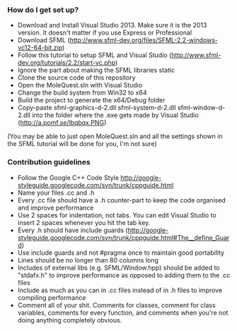 ### How do I get set up? ###

* Download and Install Visual Studio 2013. Make sure it is the 2013 version. It doesn't matter if you use Express or Professional 
* Download SFML (http://www.sfml-dev.org/files/SFML-2.2-windows-vc12-64-bit.zip)
* Follow this tutorial to setup SFML and Visual Studio (http://www.sfml-dev.org/tutorials/2.2/start-vc.php)
* Ignore the part about making the SFML libraries static
* Clone the source code of this repository 
* Open the MoleQuest.sln with Visual Studio
* Change the build system from Win32 to x64
* Build the project to generate the x64/Debug folder
* Copy-paste sfml-graphics-d-2.dll sfml-system-d-2.dll sfml-window-d-2.dll into the folder where the .exe gets made by Visual Studio (http://a.pomf.se/lbqbqx.PNG)

(You may be able to just open MoleQuest.sln and all the settings shown in the SFML tutorial will be done for you, I'm not sure)

### Contribution guidelines ###

* Follow the Google C++ Code Style http://google-styleguide.googlecode.com/svn/trunk/cppguide.html
* Name your files .cc and .h
* Every .cc file should have a .h counter-part to keep the code organised and improve performance
* Use 2 spaces for indentation, not tabs. You can edit Visual Studio to insert 2 spaces whenever you hit the tab key.
* Every .h should have include guards (http://google-styleguide.googlecode.com/svn/trunk/cppguide.html#The__define_Guard)
* Use include guards and not #pragma once to maintain good portability 
* Lines should be no longer than 80 columns long
* Includes of external libs (e.g. SFML/Window.hpp) should be added to "stdafx.h" to improve performance as opposed to adding them to the .cc files
* Include as much as you can in .cc files instead of in .h files to improve compiling performance
* Comment all of your shit. Comments for classes, comment for class variables, comments for every function, and comments when you're not doing anything completely obvious.